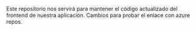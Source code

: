 Este repositorio nos servirá para mantener el código actualizado del frontend de nuestra aplicación.
Cambios para probar el enlace con azure repos.